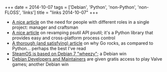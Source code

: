+++
date = 2014-10-07
tags = ['Debian', 'Python', 'non-Python', 'non-FLOSS', 'links']
title = "links 2014-10-07"
+++

-   [A nice article] on the need for people with different roles in a
    single project: manager and craftsman
-   [A nice article][1] on revamping psutil API psutil; it\'s a Python
    library that provides easy and cross-platform process control
-   [A thorough (and satisfying) article] on why Go rocks, as compared
    to Python\... perhaps the best I\'ve read
-   [SteamOS is based on Debian 7 \"wheezy\"]; a Debian win
-   [Debian Developers and Maintainers] are given gratis access to play
    Valve games; another Debian win

  [A nice article]: http://www.enricozini.org/2014/debian/on-responsibilities
  [1]: http://grodola.blogspot.com/2014/01/psutil-20-porting.html
  [A thorough (and satisfying) article]: https://www.spacemonkey.com/blog/posts/go-space-monkey
  [SteamOS is based on Debian 7 \"wheezy\"]: http://richardhartmann.de/blog/posts/2013/12/14-SteamOS
  [Debian Developers and Maintainers]: https://lists.debian.org/debian-devel-announce/2014/01/msg00006.html
